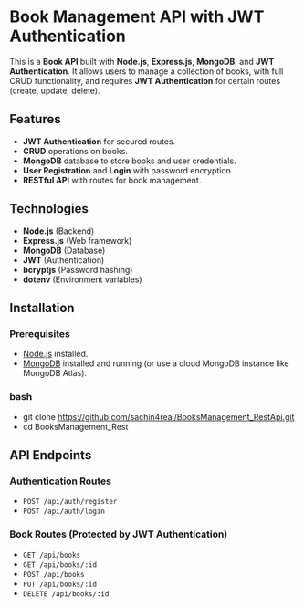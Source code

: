 # Book Management API with JWT Authentication

This is a  **Book API** built with **Node.js**, **Express.js**, **MongoDB**, and **JWT Authentication**. It allows users to manage a collection of books, with full CRUD functionality, and requires **JWT Authentication** for certain routes (create, update, delete).

## Features

- **JWT Authentication** for secured routes.
- **CRUD** operations on books.
- **MongoDB** database to store books and user credentials.
- **User Registration** and **Login** with password encryption.
- **RESTful API** with routes for book management.

## Technologies

- **Node.js** (Backend)
- **Express.js** (Web framework)
- **MongoDB** (Database)
- **JWT** (Authentication)
- **bcryptjs** (Password hashing)
- **dotenv** (Environment variables)

## Installation

### Prerequisites

- [Node.js](https://nodejs.org/en/download/) installed.
- [MongoDB](https://www.mongodb.com/try/download/community) installed and running (or use a cloud MongoDB instance like MongoDB Atlas).


### bash
- git clone https://github.com/sachin4real/BooksManagement_RestApi.git
- cd BooksManagement_Rest


## API Endpoints

### Authentication Routes

- `POST /api/auth/register`
- `POST /api/auth/login`

### Book Routes (Protected by JWT Authentication)

- `GET /api/books`
- `GET /api/books/:id`
- `POST /api/books`
- `PUT /api/books/:id`
- `DELETE /api/books/:id`
